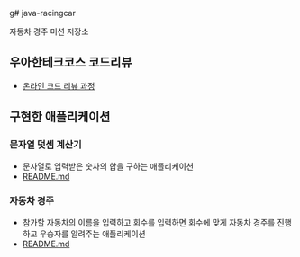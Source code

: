 g# java-racingcar

자동차 경주 미션 저장소

## 우아한테크코스 코드리뷰

- [온라인 코드 리뷰 과정](https://github.com/woowacourse/woowacourse-docs/blob/master/maincourse/README.md)

## 구현한 애플리케이션

### 문자열 덧셈 계산기

- 문자열로 입력받은 숫자의 합을 구하는 애플리케이션
- [README.md](https://github.com/tonic523/java-racingcar/tree/step1/docs/문자열_덧셈_계산기)

### 자동차 경주

- 참가할 자동차의 이름을 입력하고 회수를 입력하면 회수에 맞게 자동차 경주를 진행하고 우승자를 알려주는 애플리케이션
- [README.md](https://github.com/tonic523/java-racingcar/tree/step1/docs/자동차_경주)
